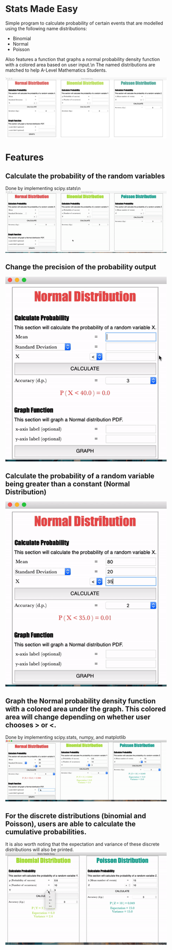 # Stats Made Easy

Simple program to calculate probability of certain events that are modelled using the following name distributions:
* Binomial
* Normal
* Poisson

Also features a function that graphs a normal probability density function with a colored area based on user input.\n
The named distributions are matched to help A-Level Mathematics Students.

![](readme_media/general_GUI.png)


# Features
## Calculate the probability of the random variables
Done by implementing scipy.stats\n
![](readme_media/calculate_prob.gif)

## Change the precision of the probability output
![](readme_media/change_accuracy.gif)

## Calculate the probability of a random variable being greater than a constant (Normal Distribution)
![](readme_media/inverse_normprob.gif)

## Graph the Normal probability density function with a colored area under the graph. This colored area will change depending on whether user chooses > or <.
Done by implementing scipy.stats, numpy, and matplotlib
![](readme_media/graph_normal.gif)

## For the discrete distributions (binomial and Poisson), users are able to calculate the cumulative probabilities. 
It is also worth noting that the expectation and variance of these discrete distributions will also be printed.
![](readme_media/discrete_prob.gif)
